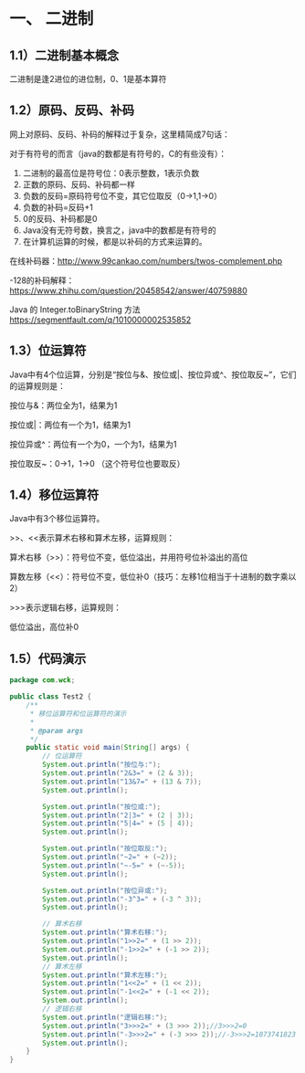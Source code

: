 # 一、 二进制

## 1.1）二进制基本概念

二进制是逢2进位的进位制，0、1是基本算符

## 1.2）原码、反码、补码

网上对原码、反码、补码的解释过于复杂，这里精简成7句话：     

对于有符号的而言（java的数都是有符号的，C的有些没有）：

1. 二进制的最高位是符号位：0表示整数，1表示负数
2. 正数的原码、反码、补码都一样
3. 负数的反码=原码符号位不变，其它位取反（0->1,1->0）
4. 负数的补码=反码+1
5. 0的反码、补码都是0
6. Java没有无符号数，换言之，java中的数都是有符号的
7. 在计算机运算的时候，都是以补码的方式来运算的。

在线补码器：http://www.99cankao.com/numbers/twos-complement.php

-128的补码解释：https://www.zhihu.com/question/20458542/answer/40759880

Java 的 Integer.toBinaryString 方法 https://segmentfault.com/q/1010000002535852

## 1.3）位运算符

Java中有4个位运算，分别是“按位与&、按位或|、按位异或^、按位取反~”，它们的运算规则是：

按位与&：两位全为1，结果为1

按位或|：两位有一个为1，结果为1

按位异或^：两位有一个为0，一个为1，结果为1

按位取反~：0->1，1->0 （这个符号位也要取反）

## 1.4）移位运算符

Java中有3个移位运算符。

\>>、<<表示算术右移和算术左移，运算规则：

算术右移（\>>）：符号位不变，低位溢出，并用符号位补溢出的高位

算数左移（<<）：符号位不变，低位补0（技巧：左移1位相当于十进制的数字乘以2）

\>>>表示逻辑右移，运算规则：

低位溢出，高位补0

## 1.5）代码演示

```java
package com.wck;

public class Test2 {
	/**
	 * 移位运算符和位运算符的演示
	 * 
	 * @param args
	 */
	public static void main(String[] args) {
		// 位运算符
		System.out.println("按位与:");
		System.out.println("2&3=" + (2 & 3));
		System.out.println("13&7=" + (13 & 7));
		System.out.println();

		System.out.println("按位或:");
		System.out.println("2|3=" + (2 | 3));
		System.out.println("5|4=" + (5 | 4));
		System.out.println();

		System.out.println("按位取反:");
		System.out.println("~2=" + (~2));
		System.out.println("~-5=" + (~-5));
		System.out.println();

		System.out.println("按位异或:");
		System.out.println("-3^3=" + (-3 ^ 3));
		System.out.println();

		// 算术右移
		System.out.println("算术右移:");
		System.out.println("1>>2=" + (1 >> 2));
		System.out.println("-1>>2=" + (-1 >> 2));
		System.out.println();
		// 算术左移
		System.out.println("算术左移:");
		System.out.println("1<<2=" + (1 << 2));
		System.out.println("-1<<2=" + (-1 << 2));
		System.out.println();
		// 逻辑右移
		System.out.println("逻辑右移:");
		System.out.println("3>>>2=" + (3 >>> 2));//3>>>2=0
        System.out.println("-3>>>2=" + (-3 >>> 2));//-3>>>2=1073741823
		System.out.println();
	}
}
```

